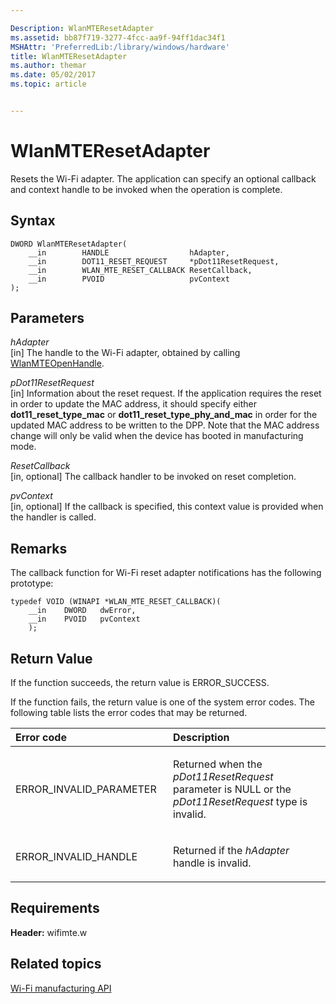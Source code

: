 ```yaml
---

Description: WlanMTEResetAdapter
ms.assetid: bb87f719-3277-4fcc-aa9f-94ff1dac34f1
MSHAttr: 'PreferredLib:/library/windows/hardware'
title: WlanMTEResetAdapter
ms.author: themar
ms.date: 05/02/2017
ms.topic: article


---
```


# WlanMTEResetAdapter


Resets the Wi-Fi adapter. The application can specify an optional callback and context handle to be invoked when the operation is complete.

## <span id="Syntax"></span><span id="syntax"></span><span id="SYNTAX"></span>Syntax


```
DWORD WlanMTEResetAdapter(
    __in        HANDLE                  hAdapter,
    __in        DOT11_RESET_REQUEST     *pDot11ResetRequest,
    __in        WLAN_MTE_RESET_CALLBACK ResetCallback,
    __in        PVOID                   pvContext
);
```

## <span id="Parameters"></span><span id="parameters"></span><span id="PARAMETERS"></span>Parameters


<span id="hAdapter"></span><span id="hadapter"></span><span id="HADAPTER"></span>*hAdapter*  
\[in\] The handle to the Wi-Fi adapter, obtained by calling [WlanMTEOpenHandle](wlanmteopenhandle.md).

<span id="pDot11ResetRequest"></span><span id="pdot11resetrequest"></span><span id="PDOT11RESETREQUEST"></span>*pDot11ResetRequest*  
\[in\] Information about the reset request. If the application requires the reset in order to update the MAC address, it should specify either **dot11\_reset\_type\_mac** or **dot11\_reset\_type\_phy\_and\_mac** in order for the updated MAC address to be written to the DPP. Note that the MAC address change will only be valid when the device has booted in manufacturing mode.

<span id="ResetCallback"></span><span id="resetcallback"></span><span id="RESETCALLBACK"></span>*ResetCallback*  
\[in, optional\] The callback handler to be invoked on reset completion.

<span id="pvContext"></span><span id="pvcontext"></span><span id="PVCONTEXT"></span>*pvContext*  
\[in, optional\] If the callback is specified, this context value is provided when the handler is called.

## <span id="Remarks"></span><span id="remarks"></span><span id="REMARKS"></span>Remarks


The callback function for Wi-Fi reset adapter notifications has the following prototype:

```
typedef VOID (WINAPI *WLAN_MTE_RESET_CALLBACK)(
    __in    DWORD   dwError,
    __in    PVOID   pvContext
    );
```

## <span id="Return_Value"></span><span id="return_value"></span><span id="RETURN_VALUE"></span>Return Value


If the function succeeds, the return value is ERROR\_SUCCESS.

If the function fails, the return value is one of the system error codes. The following table lists the error codes that may be returned.

<table>
<colgroup>
<col width="50%" />
<col width="50%" />
</colgroup>
<thead>
<tr class="header">
<th align="left">Error code</th>
<th align="left">Description</th>
</tr>
</thead>
<tbody>
<tr class="odd">
<td align="left"><p>ERROR_INVALID_PARAMETER</p></td>
<td align="left"><p>Returned when the <em>pDot11ResetRequest</em> parameter is NULL or the <em>pDot11ResetRequest</em> type is invalid.</p></td>
</tr>
<tr class="even">
<td align="left"><p>ERROR_INVALID_HANDLE</p></td>
<td align="left"><p>Returned if the <em>hAdapter</em> handle is invalid.</p></td>
</tr>
</tbody>
</table>

 

## <span id="Requirements"></span><span id="requirements"></span><span id="REQUIREMENTS"></span>Requirements


**Header:** wifimte.w

## <span id="related_topics"></span>Related topics


[Wi-Fi manufacturing API](wi-fi-manufacturing-api.md)

 

 






